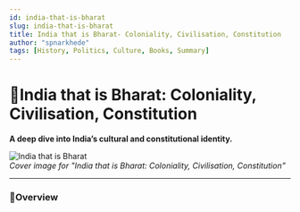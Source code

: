 ```yaml
---
id: india-that-is-bharat
slug: india-that-is-bharat
title: India that is Bharat- Coloniality, Civilisation, Constitution
author: "spnarkhede"
tags: [History, Politics, Culture, Books, Summary]
---
```


# 📒India that is Bharat: Coloniality, Civilisation, Constitution

**A deep dive into India’s cultural and constitutional identity.**

![India that is Bharat](/books/covers/indiaThatIsBharat.jpg)  
*Cover image for "India that is Bharat: Coloniality, Civilisation, Constitution"*

---

### 📖Overview